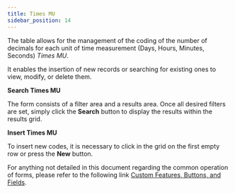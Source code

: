 ```yaml
---
title: Times MU
sidebar_position: 14
---
```


The table allows for the management of the coding of the number of decimals for each unit of time measurement (Days, Hours, Minutes, Seconds) *Times MU*.

It enables the insertion of new records or searching for existing ones to view, modify, or delete them.

**Search Times MU**

The form consists of a filter area and a results area. Once all desired filters are set, simply click the **Search** button to display the results within the results grid.

**Insert Times MU**

To insert new codes, it is necessary to click in the grid on the first empty row or press the **New** button.

For anything not detailed in this document regarding the common operation of forms, please refer to the following link [Custom Features, Buttons, and Fields](/docs/guide/common).